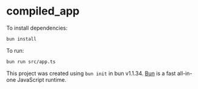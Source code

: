 # compiled_app

To install dependencies:

```bash
bun install
```

To run:

```bash
bun run src/app.ts
```

This project was created using `bun init` in bun v1.1.34. [Bun](https://bun.sh) is a fast all-in-one JavaScript runtime.
